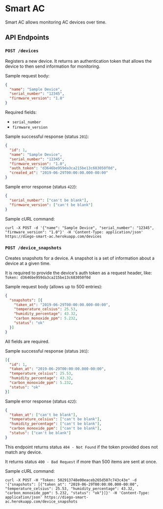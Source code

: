 # Smart AC

Smart AC allows monitoring AC devices over time.

## API Endpoints

### `POST /devices`

Registers a new device. It returns an authentication token that allows the device to then send information for
monitoring.

Sample request body:

```json
{
  "name": "Sample Device",
  "serial_number": "12345",
  "firmware_version": "1.0"
}
```

Required fields:

* `serial_number`
* `firmware_version`

Sample successful response (status `201`):

```json
{
  "id": 1,
  "name": "Sample Device",
  "serial_number": "12345",
  "firmware_version": "1.0",
  "auth_token": "d3646be959da3ca215be13c683050f0d",
  "created_at": "2019-06-29T00:00:00.000-00:00"
}
```

Sample error response (status `422`):

```json
{
  "serial_number": ["can't be blank"],
  "firmware_version": ["can't be blank"]
}
```

Sample cURL command:

```
curl -X POST -d '{"name": "Sample Device", "serial_number": "12345", "firmware_version": "1.0"}' -H 'Content-Type: application/json' https://diego-smart-ac.herokuapp.com/devices
```

### `POST /device_snapshots`

Creates snapshots for a device. A snapshot is a set of information about a device at a given time.

It is required to provide the device's auth token as a request header, like: `Token: d3646be959da3ca215be13c683050f0d`

Sample request body (allows up to 500 entries):

```json
{
  "snapshots": [{
    "taken_at": "2019-06-29T00:00:00.000-00:00",
    "temperature_celsius": 25.53,
    "humidity_percentage": 43.32,
    "carbon_monoxide_ppm": 5.232,
    "status": "ok"
  }]
}
```

All fields are required.

Sample successful response (status `201`):

```json
[{
  "id": 1,
  "taken_at": "2019-06-29T00:00:00.000-00:00",
  "temperature_celsius": 25.53,
  "humidity_percentage": 43.32,
  "carbon_monoxide_ppm": 5.232,
  "status": "ok"
}]
```

Sample error response (status `422`):

```json
{
  "taken_at": ["can't be blank"],
  "temperature_celsius": ["can't be blank"],
  "humidity_percentage": ["can't be blank"],
  "carbon_monoxide_ppm": ["can't be blank"],
  "status": ["can't be blank"]
}
```

This endpoint returns status `404 - Not Found` if the token provided does not match any device.

It returns status `400 - Bad Request` if more than 500 items are sent at once.

Sample cURL command:

```
curl -X POST -H "Token: 502913748e00eaceb265d507c743c43e" -d '{"snapshots": [{"taken_at": "2019-06-29T00:00:00.000-00:00", "temperature_celsius": 25.53, "humidity_percentage": 43.32, "carbon_monoxide_ppm": 5.232, "status": "ok"}]}' -H 'Content-Type: application/json' https://diego-smart-ac.herokuapp.com/device_snapshots
```
